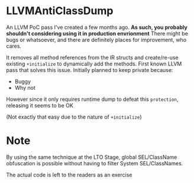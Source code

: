 # LLVMAntiClassDump
An LLVM PoC pass I've created a few months ago. **As such, you probably shouldn't considering using it in production envrionment**
There might be bugs or whatsoever, and there are definitely places for improvement, who cares.

It removes all method references from the IR structs and create/re-use existing ```+initialize``` to dynamically add the methods.
First known LLVM pass that solves this issue.
Initially planned to keep private because:

- Buggy
- Why not

However since it only requires runtime dump to defeat this ```protection```, releasing it seems to be OK

(Not exactly that easy due to the nature of  ```+initialize```)

# Note
By using the same technique at the LTO Stage, global SEL/ClassName obfuscation is possible without having to filter System SEL/ClassNames.

The actual code is left to the readers as an exercise


